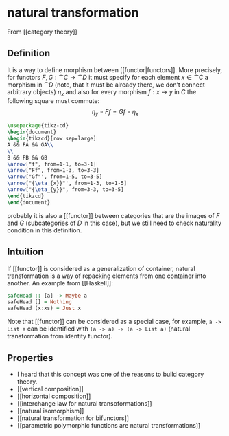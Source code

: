# natural transformation
From [[category theory]]

## Definition
It is a way to define morphism between [[functor|functors]]. More precisely, for functors $F, G: \cat{C} \to \cat{D}$ it must specify for each element $x \in \cat{C}$ a morphism in $\cat{D}$ (note, that it must be already there, we don’t connect arbitrary objects) $\eta_x$ and also for every morphism $f: x \to y$ in $C$ the following square must commute:
$$ \eta_{y}\circ F f = G f \circ \eta_{x}$$

```tikz
\usepackage{tikz-cd}
\begin{document}
\begin{tikzcd}[row sep=large]
A && FA && GA\\
\\
B && FB && GB 
\arrow["f", from=1-1, to=3-1]
\arrow["Ff", from=1-3, to=3-3]
\arrow["Gf"', from=1-5, to=3-5]
\arrow["{\eta_{x}}"', from=1-3, to=1-5]
\arrow["{\eta_{y}}", from=3-3, to=3-5]
\end{tikzcd}
\end{document}
```

probably it is also a [[functor]] between categories that are the images of $F$ and $G$ (subcategories of $D$ in this case), but we still need to check naturality condition in this definition.

## Intuition
If [[functor]] is considered as a generalization of container, natural transformation is a way of repacking elements from one container into another. An example from [[Haskell]]:
``` haskell
safeHead :: [a] -> Maybe a
safeHead [] = Nothing
safeHead (x:xs) = Just x
```

Note that [[functor]] can be considered as a special case, for example, `a -> List a` can be identified with `(a -> a) -> (a -> List a)` (natural transformation from identity functor). 

## Properties
- I heard that this concept was one of the reasons to build category theory.
- [[vertical composition]]
- [[horizontal composition]]
- [[interchange law for natural transoformations]]
- [[natural isomorphism]]
- [[natural transformation for bifunctors]]
- [[parametric polymorphic functions are natural transformations]]